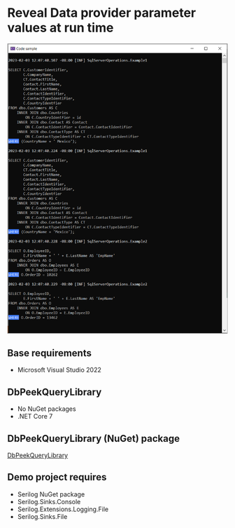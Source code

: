 # Reveal Data provider parameter values at run time


![Results](assets/results.png)

## Base requirements

- Microsoft Visual Studio 2022

## DbPeekQueryLibrary

- No NuGet packages
- .NET Core 7

## DbPeekQueryLibrary (NuGet) package

[DbPeekQueryLibrary](https://www.nuget.org/packages/DbPeekQueryLibrary/)

## Demo project requires

- Serilog NuGet package
- Serilog.Sinks.Console
- Serilog.Extensions.Logging.File
- Serilog.Sinks.File
